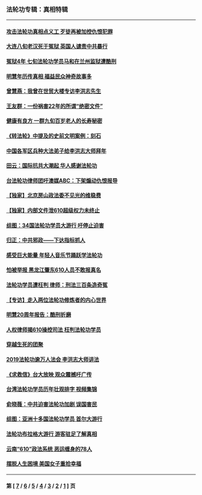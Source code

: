 ### 法轮功专辑：真相特辑
---
#### [攻击法轮功真相点义工 歹徒再被加控仇恨犯罪](../../pages/nf4389/n13601019.md) 
#### [大连八旬老汉死于冤狱 英国人谴责中共暴行](../../pages/nf4389/n13480118.md) 
#### [冤狱4年 七旬法轮功学员马和在兰州监狱遭酷刑](../../pages/nf4389/n13304688.md) 
#### [明慧年历传真相 福益民众神奇故事多](../../pages/nf4389/n13294545.md) 
#### [曾慧燕：我曾在世贸大楼专访李洪志先生](../../pages/nf4389/n12898729.md) 
#### [王友群：一份祸害22年的所谓“绝密文件”](../../pages/nf4389/n12871750.md) 
#### [健康有良方 一群九旬百岁老人的长寿秘密](../../pages/nf4389/n12847475.md) 
#### [《转法轮》中提及的史前文明案例：刻石](../../pages/nf4389/n12758577.md) 
#### [中国各军区兵种大法弟子给李洪志大师拜年](../../pages/nf4389/n12750047.md) 
#### [田云：国际抗共大潮起 华人感谢法轮功](../../pages/nf4389/n12357708.md) 
#### [台法轮功律师团吁澳媒ABC：下架煽动仇恨报导](../../pages/nf4389/n12279917.md) 
#### [【独家】北京房山政法委不见光的维稳费](../../pages/nf4389/n12031979.md) 
#### [【独家】内部文件泄610超级权力未终止](../../pages/nf4389/n12023895.md) 
#### [组图：34国法轮功学员大游行 吁停止迫害](../../pages/nf4389/n11492658.md) 
#### [归正：中共邪政——下达指标抓人](../../pages/nf4389/n11474770.md) 
#### [感受巨大能量 年轻人音乐节踊跃学法轮功](../../pages/nf4389/n11441981.md) 
#### [怕被举报 黑龙江肇东610人员不敢报真名](../../pages/nf4389/n11436499.md) 
#### [法轮功学员遭枉判 律师：刑法三百条造奇冤](../../pages/nf4389/n11433943.md) 
#### [【专访】走入两位法轮功修炼者的内心世界](../../pages/nf4389/n11415623.md) 
#### [明慧20周年报告：酷刑折磨](../../pages/nf4389/n11387954.md) 
#### [人权律师揭610操控司法 枉判法轮功学员](../../pages/nf4389/n11313370.md) 
#### [穿越生死的团聚](../../pages/nf4389/n11258922.md) 
#### [2019法轮功逾万人法会 李洪志大师讲法](../../pages/nf4389/n11265303.md) 
#### [《求救信》台大放映 观众震撼吁广传](../../pages/nf4389/n10922251.md) 
#### [台湾法轮功学员历年壮观排字 视频集锦](../../pages/nf4389/n10878789.md) 
#### [俞晓薇：中共迫害法轮功加剧 误国害民](../../pages/nf4389/n10859260.md) 
#### [组图：亚洲十多国法轮功学员 首尔大游行](../../pages/nf4389/n10781149.md) 
#### [法轮功布拉格大游行 游客驻足了解真相](../../pages/nf4389/n10749360.md) 
#### [云南“610”政法系统 恶运缠身的78人](../../pages/nf4389/n10747534.md) 
#### [摆脱人生困境 美国女子重拾幸福](../../pages/nf4389/n10688678.md) 

---
#### 第 [ [7](./7.md) / [6](./6.md) / [5](./5.md) / [4](./4.md) / [3](./3.md) / [2](./2.md) / [1](./1.md) ] 页
